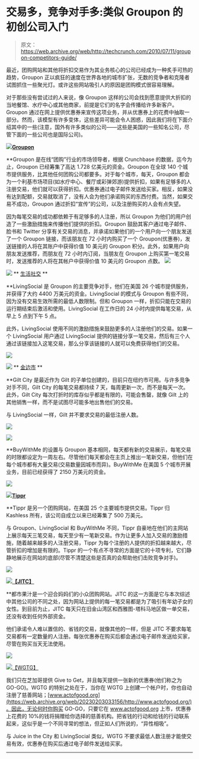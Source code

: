 # 交易多，竞争对手多:类似 Groupon 的初创公司入门

> 原文：<https://web.archive.org/web/http://techcrunch.com/2010/07/11/groupon-competitors-guide/>

最近，团购网站和其他将折扣交易作为其业务核心的公司已经成为一种炙手可热的趋势，Groupon 正以疯狂的速度在世界各地的城市扩张，无数的竞争者和克隆者试图抓住一些聚光灯。或许这些网站吸引人的原因是团购模式很容易理解。

对于那些没有尝试过的人来说，像 Groupon 这样的公司会找到愿意提供大折扣的当地餐馆、水疗中心或其他商家，前提是它们的名字会传播给许多新客户。Groupon 通过在网上提供优惠券来宣传这项业务，并从优惠券上的花费中抽取一部分。然而，该模型有许多变体，这些差异可能会令人困惑，因此我们将在下面介绍其中的一些(注意，国外有许多类似的公司——这些是美国的一些知名公司，尽管下面的一些公司也是国际公司)。

![](img/83822415c5269baa91fce5ccc1256436.png)**[Groupon](https://web.archive.org/web/20230203033156/http://www.groupon.com/)**

 **Groupon 是在线“团购”行业的市场领导者，根据 Crunchbase 的数据，迄今为止，Groupon 已经筹集了高达 1.728 亿美元的资金。Groupon 在全球 140 个城市提供服务，比其他任何团购公司都要多。对于每个城市，每天，Groupon 都会为一个利基市场项目(如水疗中心、餐厅或彩弹郊游)提供折扣，如果有足够多的人注册交易，他们就可以获得折扣。优惠券通过电子邮件发送给买家。相反，如果没有达到配额，交易就取消了，没有人会为他们承诺购买的东西付费。当然，如果交易不成功，Groupon 通过折扣“宣传”的公司，以及注册购买的人会有点失望。

因为每笔交易的成功都依赖于有足够多的人注册，所以 Groupon 为他们的用户创造了一些激励措施来传播他们提供的折扣。Groupon 鼓励其客户通过电子邮件、脸书和 Twitter 分享有关交易的消息，并承诺如果他们的一个用户向一个朋友发送了一个 Groupon 链接，而该朋友在 72 小时内购买了一个 Groupon(优惠券)，发送链接的人将在其账户中获得价值 10 美元的 Groupon 积分。此外，如果用户向朋友发送推荐，而朋友在 72 小时内订阅，当朋友在 Groupon 上购买第一笔交易时，发送推荐的人将在其帐户中获得价值 10 美元的 Groupon 点数。
![](img/5ce683e930b8a517a1b9977fcb3b7f74.png)

![](img/a8a0bed229ecb4788be623545a4d5307.png) ** [生活社交](https://web.archive.org/web/20230203033156/http://www.livingsocial.com/) ** 

 **LivingSocial 是 Groupon 的主要竞争对手，他们在美国 26 个城市提供服务，并获得了大约 4400 万美元的资金。LivingSocial 的模式与 Groupon 有些不同，因为没有交易生效所需的最低人数限制。但和 Groupon 一样，折扣只能在交易的运行期结束后激活和使用。LivingSocial 在工作日的 24 小时内提供每笔交易，从早上 5 点到下午 5 点。

此外，LivingSocial 使用不同的激励措施来鼓励更多的人注册他们的交易。如果一个 LivingSocial 用户通过 LivingSocial 提供的链接分享一笔交易，然后有三个人通过该链接加入这笔交易，那么分享该链接的人就可以免费获得他们的交易。

![](img/d511f84f1fe266180489cb3529709a76.png)

![](img/5ceeef601a64af90182045939bf26115.png) ** [金边市](https://web.archive.org/web/20230203033156/http://newyork.gilt.com/) ** 

 **Gilt City 是最近作为 Gilt 的子单位创建的，目前只在纽约市可用。与许多竞争对手不同，Gilt City 的每笔交易都持续 7 天，每周更新一次，而不是每天一次。此外，Gilt City 每次打折时的库存似乎都是有限的，可能会售罄，就像 Gilt 上的其他销售一样，而不是试图尽可能多地出售他们的交易。

与 LivingSocial 一样，Gilt 并不要求交易的最低注册人数。

![](img/314d5dcaa6118621f12e450d61ef786d.png)

![](img/aa2e657e605d73b0a1187abdbf7b54ef.png)

 **BuyWithMe 的设置与 Groupon 基本相同，每天都有新的交易展示，每笔交易的时限都设定为一周左右。尽管他们每天都会在主页上推出一笔新交易，但他们在每个城市都有大量交易(交易数量因城市而异)。BuyWithMe 在美国 5 个城市开展业务，目前已经获得了 2150 万美元的资金。

![](img/76ab7488cdbbd41e20b6a2fb2eac02b5.png)

![](img/c582004d5dbaf8477d838e32f8280aa0.png)**[Tippr](https://web.archive.org/web/20230203033156/http://tippr.com/)**

 **Tippr 是另一个团购网站，在美国 25 个主要城市提供交易。Tippr 归 Kashless 所有，该公司自成立以来已经筹集了 500 万美元。

与 Groupon、LivingSocial 和 BuyWithMe 不同，Tippr 自豪地在他们的主网站上展示每天三笔交易，每天至少有一笔新交易。作为让更多人加入交易的激励措施，随着越来越多的人注册交易，Tippr 为每个注册的人提供的折扣越来越大，尽管折扣的增加是有限的。Tippr 的一个有点不寻常的方面是它的十项专利，它们静静地展示在网站的底部(尽管不清楚这些是否真的会帮助他们击败竞争对手)。

![](img/e51de470cab42ed67be9887f648e86e0.png)

![](img/8b7866df82ed5bc2dd4c3284d0d51dc4.png)**[【JITC】](https://web.archive.org/web/20230203033156/http://www.juiceinthecity.com/)**

 **都市果汁是一个迎合妈妈们的小众团购网站。JITC 的这一方面是它与本次综述中其他公司的不同之处，因为网站上提供的每一笔交易都是为了吸引有年幼子女的女性。到目前为止，JITC 每天只在旧金山湾区和西雅图-塔科马地区做一单交易，还没有收到任何外部资金。

他们承诺令人难以置信的、省钱的交易，就像其他的一样，但是 JITC 不要求每笔交易都有一定数量的人注册。每张优惠券在购买后都会通过电子邮件发送给买家，尽管在购买当天无法使用。

![](img/71abd7b1dc52f4cee17c7f67d04e10f7.png)

![](img/aef03088901bf8339426f6d505533270.png)[【WGTG】](https://web.archive.org/web/20230203033156/http://wegivetoget.com/)

我们只在芝加哥提供 Give to Get，并且每天提供一张新的优惠券(他们称之为 GO-GO)。WGTG 的特别之处在于，当你在 WGTG 上创建一个帐户时，你也自动注册了慈善网站；[www.actofgood.org](https://web.archive.org/web/20230203033156/http://www.actofgood.org/)。因此，无论何时你购买 GO-GO，只要它在 www.actofgood.org 上市，优惠券上花费的 10%的钱将捐赠给你选择的慈善机构。把省钱的行动和给钱的行动联系起来，这似乎是一个不同寻常的想法，但正如人们所说的，“异性相吸”。

与 Juice in the City 和 LivingSocial 类似，WGTG 不要求最低人数注册才能使交易有效，优惠券在购买后通过电子邮件发送给买家。
************